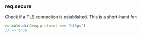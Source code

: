 <h3 id='req.secure'>req.secure</h3>

Check if a TLS connection is established. This is a short-hand for:

```js
console.dir(req.protocol === 'https')
// => true
```

